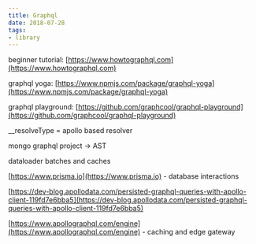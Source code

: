 ```yaml
---
title: Graphql
date: 2018-07-28
tags:
- library
---
```


beginner tutorial: [https://www.howtographql.com](https://www.howtographql.com)

graphql yoga: [https://www.npmjs.com/package/graphql-yoga](https://www.npmjs.com/package/graphql-yoga)

graphql playground: [https://github.com/graphcool/graphql-playground](https://github.com/graphcool/graphql-playground)

\_\_resolveType = apollo based resolver

mongo graphql project -&gt; AST

dataloader batches and caches

[https://www.prisma.io](https://www.prisma.io) - database interactions

[https://dev-blog.apollodata.com/persisted-graphql-queries-with-apollo-client-119fd7e6bba5](https://dev-blog.apollodata.com/persisted-graphql-queries-with-apollo-client-119fd7e6bba5)

[https://www.apollographql.com/engine](https://www.apollographql.com/engine) - caching and edge gateway

